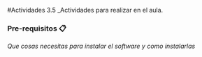 #Actividades 3.5
_Actividades para realizar en el aula.

### Pre-requisitos 📋

_Que cosas necesitas para instalar el software y como instalarlas_

